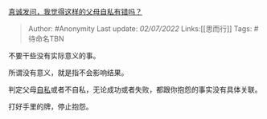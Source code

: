 [真诚发问，我觉得这样的父母自私有错吗？](https://www.zhihu.com/question/540708109/answer/2553114025)

> Author: #Anonymity
> Last update: *02/07/2022*
> Links:[[思而行]]
> Tags: #待命名TBN

不要干些没有实际意义的事。

所谓没有意义，就是指不会影响结果。

判定父母[自私](https://www.zhihu.com/search?q=%E8%87%AA%E7%A7%81&search_source=Entity&hybrid_search_source=Entity&hybrid_search_extra=%7B%22sourceType%22%3A%22answer%22%2C%22sourceId%22%3A2553114025%7D)或者不自私，无论成功或者失败，都跟你抱怨的事实没有具体关联。

打好手里的牌，停止抱怨。

